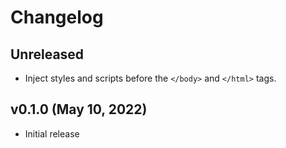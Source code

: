 # Changelog

## Unreleased

- Inject styles and scripts before the `</body>` and `</html>` tags.

## v0.1.0 (May 10, 2022)

- Initial release
